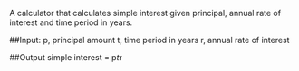 A calculator that calculates simple interest given principal, annual rate of interest and time period in years.

##Input:
   p, principal amount
   t, time period in years
   r, annual rate of interest

##Output
   simple interest = p*t*r
